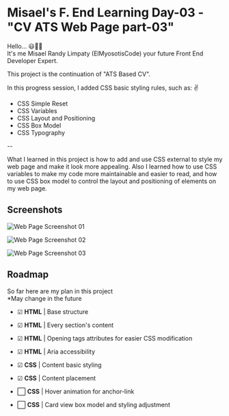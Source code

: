 # Misael's F. End Learning Day-03 - "CV ATS Web Page part-03"

Hello... 😃👋🏻  
It's me Misael Randy Limpaty (ElMyosotisCode) your future Front End Developer Expert.

This project is the continuation of "ATS Based CV".

In this progress session, I added CSS basic styling rules, such as: ✌
- CSS Simple Reset
- CSS Variables
- CSS Layout and Positioning
- CSS Box Model
- CSS Typography

--

What I learned in this project is how to add and use CSS external to style my web page and make it look more appealing.
Also I learned how to use CSS variables to make my code more maintainable and easier to read,
and how to use CSS box model to control the layout and positioning of elements on my web page.

## Screenshots

![Web Page Screenshot 01](https://github.com/ElMyosotisCode/webdev-lrn-fe-003-cv-css-basic/blob/main/images/webpage-screenshot-01.JPG)

![Web Page Screenshot 02](https://github.com/ElMyosotisCode/webdev-lrn-fe-003-cv-css-basic/blob/main/images/webpage-screenshot-02.JPG)

![Web Page Screenshot 03](https://github.com/ElMyosotisCode/webdev-lrn-fe-003-cv-css-basic/blob/main/images/webpage-screenshot-03.JPG)

## Roadmap

So far here are my plan in this project  
*May change in the future

- ☑ **HTML** | Base structure

- ☑ **HTML** | Every section's content

- ☑ **HTML** | Opening tags attributes for easier CSS modification

- ☑ **HTML** | Aria accessibility

- ☑ **CSS** | Content basic styling

- ☑ **CSS** | Content placement

- ⬜ **CSS** | Hover animation for anchor-link

- ⬜ **CSS** | Card view box model and styling adjustment